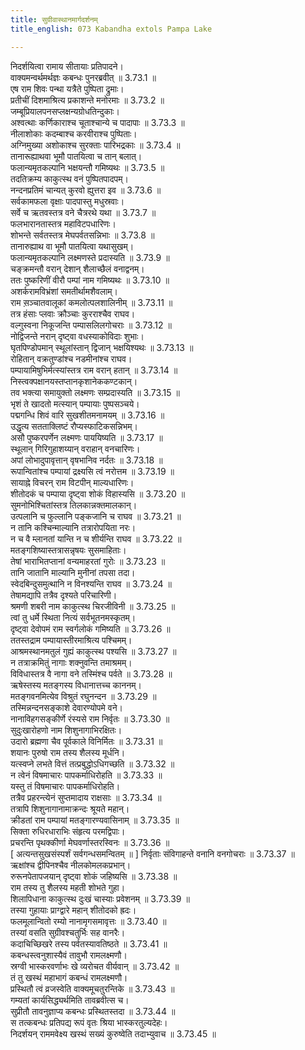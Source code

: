 ```yaml
---
title: सुग्रीवास्थानमार्गदर्शनम्
title_english: 073 Kabandha extols Pampa Lake

---
```

<div class="audioEmbed"  caption="श्रीराम-हरिसीताराममूर्ति-घनपाठिभ्यां वचनम्" src="https://archive.org/download/Ramayana-recitation-Sriram-harisItArAmamUrti-Ghanapaati-v2/Kanda_3/Kanda_3_ARK-073-Sugreeva_Stana_Marga_Darshanam.mp3"></div>

निदर्शयित्वा रामाय सीतायाः प्रतिपादने।  
वाक्यमन्वर्थमर्थज्ञः कबन्धः पुनरब्रवीत् ॥ 3.73.1 ॥   
एष राम शिवः पन्था यत्रैते पुष्पिता द्रुमाः।  
प्रतीचीं दिशमाश्रित्य प्रकाशन्ते मनोरमाः ॥ 3.73.2 ॥   
जम्बूप्रियालपनसप्लक्षन्यग्रोधतिन्दुकाः।  
अश्वत्थाः कर्णिकाराश्च चूताश्चान्ये च पादापाः ॥ 3.73.3 ॥   
नीलाशोकाः कदम्बाश्च करवीराश्च पुष्पिताः।  
अग्निमुख्या अशोकाश्च सुरक्ताः पारिभद्रकाः ॥ 3.73.4 ॥   
तानारूह्याथवा भूमौ पातयित्वा च तान् बलात्।  
फलान्यमृतकल्पानि भक्षयन्तौ गमिष्यथः ॥ 3.73.5 ॥   
तदतिक्रम्य काकुत्स्थ वनं पुष्पितपादपम्।  
नन्दनप्रतिमं चान्यत् कुरवो ह्युत्तरा इव ॥ 3.73.6 ॥   
सर्वकामफला वृक्षाः पादपास्तु मधुस्रवाः।  
सर्वे च ऋतवस्तत्र वने चैत्ररथे यथा ॥ 3.73.7 ॥   
फलभारानतास्तत्र महाविटपधारिणः।  
शोभन्ते सर्वतस्तत्र मेघपर्वतसन्निभाः ॥ 3.73.8 ॥   
तानारुह्याथ वा भूमौ पातयित्वा यथासुखम्।  
फलान्यमृतकल्पानि लक्ष्मणस्ते प्रदास्यति ॥ 3.73.9 ॥   
चङ्क्रमन्तौ वरान् देशान् शैलाच्छैलं वनाद्वनम्।  
ततः पुष्करिणीं वीरौ पम्पां नाम गमिष्यथः ॥ 3.73.10 ॥   
अशर्करामविभ्रंशां समतीर्थामशैवलाम्।  
राम स़ञ्चातवालूकां कमलोत्पलशालिनीम् ॥ 3.73.11 ॥   
तत्र हंसाः प्लवाः क्रौञ्चाः कुरराश्चैव राघव।  
वल्गुस्वना निकूजन्ति पम्पासलिलगोचराः ॥ 3.73.12 ॥   
नोद्विजन्ते नरान् दृष्ट्वा वधस्याकोविदाः शुभाः।  
घृतपिण्डोपमान् स्थूलांस्तान् द्विजान् भक्षयिश्यथः ॥ 3.73.13 ॥   
रोहितान् वक्रतुण्डांश्च नडमीनांश्च राघव।  
पम्पायामिषुभिर्मत्स्यांस्तत्र राम वरान् हतान् ॥ 3.73.14 ॥   
निस्त्वक्पक्षानयस्तप्तानकृशानेककण्टकान्।  
तव भक्त्या समायुक्तो लक्ष्मणः सम्प्रदास्यति ॥ 3.73.15 ॥   
भृशं ते खादतो मत्स्यान् पम्पायाः पुष्पसञ्चये।  
पद्मगन्धि शिवं वारि सुखशीतमनामयम् ॥ 3.73.16 ॥   
उद्धृत्य सतताक्लिष्टं रौप्यस्फाटिकसन्निभम्।  
असौ पुष्करपर्णेन लक्ष्मणः पाययिष्यति ॥ 3.73.17 ॥   
स्थूलान् गिरिगुहाशय्यान् वराहान् वनचारिणः।  
अपां लोभादुपावृत्तान् वृषभानिव नर्दतः ॥ 3.73.18 ॥   
रूपान्वितांश्च पम्पायां द्रक्ष्यसि त्वं नरोत्तम ॥ 3.73.19 ॥   
सायाह्ने विचरन् राम विटपीन् माल्यधारिणः।  
शीतोदकं च पम्पाया दृष्ट्वा शोकं विहास्यसि ॥ 3.73.20 ॥   
सुमनोभिश्चितांस्तत्र तिलकान्नक्तमालकान्।  
उत्पलानि च फुल्लानि पङ्कजानि च राघव ॥ 3.73.21 ॥   
न तानि कश्चिन्माल्यानि तत्रारोपयिता नरः।  
न च वै म्लानतां यान्ति न च शीर्यन्ति राघव ॥ 3.73.22 ॥   
मतङ्गशिष्यास्तत्रासन्नृषयः सुसमाहिताः।  
तेषां भाराभितप्तानां वन्यमाहरतां गुरोः ॥ 3.73.23 ॥   
तानि जातानि माल्यानि मुनीनां तपसा तदा।  
स्वेदबिन्दुसमुत्थानि न विनश्यन्ति राघव ॥ 3.73.24 ॥   
तेषामद्यापि तत्रैव दृश्यते परिचारिणी।  
श्रमणी शबरी नाम काकुत्स्थ चिरजीविनी ॥ 3.73.25 ॥   
त्वां तु धर्मे स्थिता नित्यं सर्वभूतनमस्कृतम्।  
दृष्ट्वा देवोपमं राम स्वर्गलोकं गमिष्यति ॥ 3.73.26 ॥   
ततस्तद्राम पम्पायास्तीरमाश्रित्य पश्चिमम्।  
आश्रमस्थानमतुलं गुह्यं काकुत्स्थ पश्यसि ॥ 3.73.27 ॥   
न तत्राक्रमितुं नागाः शक्नुवन्ति तमाश्रमम्।  
विविधास्तत्र वै नागा वने तस्मिंश्च पर्वते ॥ 3.73.28 ॥   
ऋषेस्तस्य मतङ्गस्य विधानात्तच्च काननम्।  
मतङ्गवनमित्येव विश्रुतं रघुनन्दन ॥ 3.73.29 ॥   
तस्मिन्नन्दनसङ्काशे देवारण्योपमे वने।  
नानाविहगसङ्कीर्णे रंस्यसे राम निर्वृतः ॥ 3.73.30 ॥   
सुदुःखारोहणो नाम शिशुनागाभिरक्षितः।  
उदारो ब्रह्मणा चैव पूर्वकाले विनिर्मितः ॥ 3.73.31 ॥   
शयानः पुरुषो राम तस्य शैलस्य मूर्धनि।  
यत्स्वप्ने लभते वित्तं तत्प्रबुद्धोऽधिगच्छति ॥ 3.73.32 ॥   
न त्वेनं विषमाचारः पापकर्माधिरोहति ॥ 3.73.33 ॥   
यस्तु तं विषमाचारः पापकर्माधिरोहति।  
तत्रैव प्रहरन्त्येनं सुप्तमादाय राक्षसाः ॥ 3.73.34 ॥   
तत्रापि शिशुनागानामाक्रन्दः श्रूयते महान्।  
क्रीडतां राम पम्पायां मतङ्गारण्यवासिनाम् ॥ 3.73.35 ॥   
सिक्ता रुधिरधाराभिः संहृत्य परमद्विपाः।  
प्रचरन्ति पृथक्कीर्णा मेघवर्णास्तरस्विनः ॥ 3.73.36 ॥   
[ अत्यन्तसुखसंस्पर्शं सर्वगन्धसमन्वितम् ॥ ] निर्वृताः संविगाहन्ते वनानि वनगोचराः ॥ 3.73.37 ॥   
ऋक्षांश्च द्वीपिनश्चैव नीलकोमलकप्रभान्।  
रुरूनपेतापजयान् दृष्ट्वा शोकं जहिष्यसि ॥ 3.73.38 ॥   
राम तस्य तु शैलस्य महती शोभते गुहा।  
शिलापिधाना काकुत्स्थ दुःखं चास्याः प्रवेशनम् ॥ 3.73.39 ॥   
तस्या गुहायाः प्राग्द्वारे महान् शीतोदको ह्रदः।  
फलमूलान्वितो रम्यो नानामृगसमावृत्तः ॥ 3.73.40 ॥   
तस्यां वसति सुग्रीवश्चतुर्भिः सह वानरैः।  
कदाचिच्छिखरे तस्य पर्वतस्यावतिष्ठते ॥ 3.73.41 ॥   
कबन्धस्त्वनुशास्यैवं तावुभौ रामलक्ष्मणौ।  
स्रग्वी भास्करवर्णाभः खे व्यरोचत वीर्यवान् ॥ 3.73.42 ॥   
तं तु खस्थं महाभागं कबन्धं रामलक्ष्मणौ।  
प्रस्थितौ त्वं व्रजस्वेति वाक्यमूचतुरन्तिके ॥ 3.73.43 ॥   
गम्यतां कार्यसिद्ध्यर्थमिति तावब्रवीत्स च।  
सुप्रीतौ तावनुज्ञाप्य कबन्धः प्रस्थितस्तदा ॥ 3.73.44 ॥   
स तत्कबन्धः प्रतिपद्य रूपं वृतः श्रिया भास्करतुल्यदेहः।  
निदर्शयन् राममवेक्ष्य खस्थं सख्यं कुरुष्वेति तदाभ्युवाच ॥ 3.73.45 ॥   